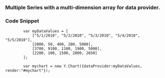 ### Multiple Series with a multi-dimension array for data provider.

### Code Snippet

            var myDataValues = [ 
                ["5/1/2010", "5/2/2010", "5/3/2010", "5/4/2010", "5/5/2010"], 
                [2000, 50, 400, 200, 5000], 
                [3700, 9100, 1100, 1900, 5000], 
                [2200, 100, 1500, 2800, 2650]
            ];
            
            var mychart = new Y.Chart({dataProvider:myDataValues, render:"#mychart"});
